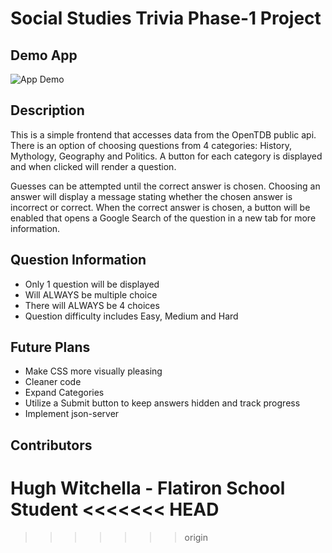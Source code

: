 # Social Studies Trivia Phase-1 Project
## Demo App
![App Demo](https://i.imgur.com/ZX4Yi5G.gifv)
## Description
This is a simple frontend that accesses data from the OpenTDB public api. There is an option of choosing questions from 4 categories: History, Mythology, Geography and Politics. A button for each category is displayed and when clicked will render a question.

Guesses can be attempted until the correct answer is chosen. Choosing an answer will display a message stating whether the chosen answer is incorrect or correct. When the correct answer is chosen, a button will be enabled that opens a Google Search of the question in a new tab for more information. 

## Question Information
* Only 1 question will be displayed
* Will ALWAYS be multiple choice
* There will ALWAYS be 4 choices
* Question difficulty includes Easy, Medium and Hard

## Future Plans
* Make CSS more visually pleasing
* Cleaner code
* Expand Categories 
* Utilize a Submit button to keep answers hidden and track progress
* Implement json-server

## Contributors
Hugh Witchella - Flatiron School Student
<<<<<<< HEAD
=======

>>>>>>> origin
